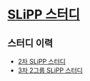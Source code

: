 # [SLiPP 스터디](http://www.slipp.net/wiki/display/SLS/Home)

## 스터디 이력

* [2차 SLiPP 스터디](http://www.slipp.net/wiki/pages/viewpage.action?pageId=11010060)
* [3차 2그룹 SLiPP 스터디](http://www.slipp.net/wiki/pages/viewpage.action?pageId=16416854)